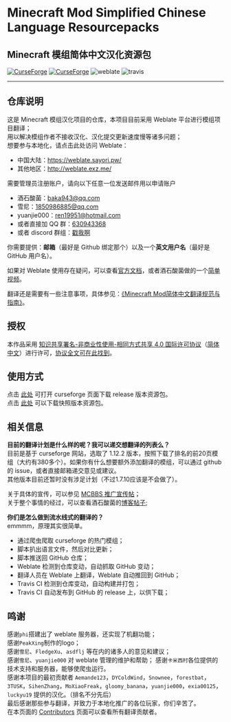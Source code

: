 # Minecraft Mod Simplified Chinese Language Resourcepacks

## Minecraft 模组简体中文汉化资源包

[![CurseForge](http://cf.way2muchnoise.eu/full_simplified-chinese-localization-resource-package_downloads.svg)](https://minecraft.curseforge.com/projects/simplified-chinese-localization-resource-package) [![CurseForge](http://cf.way2muchnoise.eu/versions/simplified-chinese-localization-resource-package.svg)](https://minecraft.curseforge.com/projects/simplified-chinese-localization-resource-package) ![weblate](https://weblate.sayori.pw/widgets/langpack/zh_cn/svg-badge.svg) ![travis](https://api.travis-ci.org/CFPAOrg/Minecraft-Mod-Language-Package.svg)

---
## 仓库说明

这是 Minecraft 模组汉化项目的仓库，本项目目前采用 Weblate 平台进行模组项目翻译；<br>
用以解决模组作者不接收汉化、汉化提交更新速度慢等诸多问题；<br>
想要参与本地化，请点击此处访问 Weblate：<br>

- 中国大陆：<https://weblate.sayori.pw/>
- 其他地区：<http://weblate.exz.me/>

需要管理员注册账户，请向以下任意一位发送邮件用以申请账户<br>

- 酒石酸菌：<baka943@qq.com>
- 雪尼：<1850986885@qq.com>
- yuanjie000：<ren19951@hotmail.com>
- 或者直接加 QQ 群：[630943368](http://qm.qq.com/cgi-bin/qm/qr?k=YsUvyHx72I7b6KD6l3578PpGDvd86oE5)
- 或者 discord 群组：[戳我啊](https://discord.gg/SGve5Fn)

你需要提供：**邮箱**（最好是 Github 绑定那个）以及一个**英文用户名**（最好是 GitHub 用户名）。

如果对 Weblate 使用存在疑问，可以查看[官方文档](https://docs.weblate.org/en/latest/user/index.html)，或者酒石酸菌做的一个[简单视频](https://www.bilibili.com/video/av17932243)。

翻译还是需要有一些注意事项，具体参见：[《Minecraft Mod简体中文翻译规范与指南》](https://github.com/Meow-J/Mod-Translation-Styleguide/blob/master/README.md)。

## 授权

本作品采用 [知识共享署名-非商业性使用-相同方式共享 4.0 国际许可协议](https://creativecommons.org/licenses/by-nc-sa/4.0/)（[简体中文](https://creativecommons.org/licenses/by-nc-sa/4.0/deed.zh)）进行许可，[协议全文可在此找到](./LICENSE)。<br>

## 使用方式

点击 [此处](https://minecraft.curseforge.com/projects/simplified-chinese-localization-resource-package) 可打开 curseforge 页面下载 release 版本资源包。<br>
点击 [此处](https://github.com/CFPAOrg/Minecraft-Mod-Language-Package/releases/latest) 可以下载快照版本资源包。

## 相关信息

**目前的翻译计划是什么样的呢？我可以递交想翻译的列表么？**<br>
目前是基于 curseforge 网站，选取了 1.12.2 版本，按照下载了排名的前20页模组（大约有380多个）。如果你有什么想要额外添加翻译的模组，可以通过 github 的 issue，或者直接邮箱递交意见或建议。<br>
其他版本目前还暂时没有涉足计划（不过1.7.10应该是不会做了）。

关于具体的宣传，可以参见 [MCBBS 推广宣传帖](http://www.mcbbs.net/thread-774087-1-1.html)；<br>
关于整个事情的经过，可以查看酒石酸菌的[博客帖子](https://baka943.coding.me/2018/01/03/2018-01-03-AnIntroForWeblate/);

**你们是怎么做到流水线式的翻译的？**<br>
emmmm，原理其实很简单。<br>

- 通过爬虫爬取 curseforge 的热门模组；
- 脚本扒出语言文件，然后对比更新；
- 脚本推送回 GitHub 仓库；
- Weblate 检测到仓库变动，自动抓取 GitHub 变动；
- 翻译人员在 Weblate 上翻译，Weblate 自动推回到 GitHub；
- Travis CI 检测到仓库变动，自动构建并打包；
- Travis CI 自动发布到 GitHub 的 release 上，以供下载；

## 鸣谢

感谢`phi`搭建出了 weblate 服务器，还实现了机翻功能；<br>
感谢`PeakXing`制作的logo；<br>
感谢`雪尼`、`FledgeXu`、`asdflj` 等在内的诸多人的意见和建议；<br>
感谢`雪尼`、`yuanjie000` 对 weblate 管理的维护和帮助； 感谢`卡米西村`各位提供的技术支持和服务器，能够使爬虫运行。<br>
感谢本项目的最初贡献者 `Aemande123`，`DYColdWind`，`Snownee`，`forestbat`，`3TUSK`，`SihenZhang`，`MoXiaoFreak`，`gloomy_banana`，`yuanjie000`，`exia00125`，`luckyu19` 提供的汉化。（排名不分先后）<br>
最后感谢那些参与翻译，并致力于本地化推广的各位玩家，你们辛苦了。<br>
在本页面的 [Contributors](https://github.com/CFPAOrg/Minecraft-Mod-Language-Package/graphs/contributors) 页面可以查看所有翻译贡献者。
